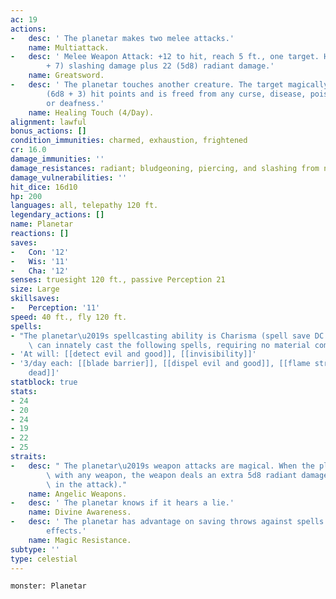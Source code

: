 ```yaml
---
ac: 19
actions:
-   desc: ' The planetar makes two melee attacks.'
    name: Multiattack.
-   desc: ' Melee Weapon Attack: +12 to hit, reach 5 ft., one target. Hit: 21 (4d6
        + 7) slashing damage plus 22 (5d8) radiant damage.'
    name: Greatsword.
-   desc: ' The planetar touches another creature. The target magically regains 30
        (6d8 + 3) hit points and is freed from any curse, disease, poison, blindness,
        or deafness.'
    name: Healing Touch (4/Day).
alignment: lawful
bonus_actions: []
condition_immunities: charmed, exhaustion, frightened
cr: 16.0
damage_immunities: ''
damage_resistances: radiant; bludgeoning, piercing, and slashing from nonmagical attacks
damage_vulnerabilities: ''
hit_dice: 16d10
hp: 200
languages: all, telepathy 120 ft.
legendary_actions: []
name: Planetar
reactions: []
saves:
-   Con: '12'
-   Wis: '11'
-   Cha: '12'
senses: truesight 120 ft., passive Perception 21
size: Large
skillsaves:
-   Perception: '11'
speed: 40 ft., fly 120 ft.
spells:
- "The planetar\u2019s spellcasting ability is Charisma (spell save DC 20). The planetar\
    \ can innately cast the following spells, requiring no material components:"
- 'At will: [[detect evil and good]], [[invisibility]]'
- '3/day each: [[blade barrier]], [[dispel evil and good]], [[flame strike]], [[raise
    dead]]'
statblock: true
stats:
- 24
- 20
- 24
- 19
- 22
- 25
straits:
-   desc: " The planetar\u2019s weapon attacks are magical. When the planetar hits\
        \ with any weapon, the weapon deals an extra 5d8 radiant damage (included\
        \ in the attack)."
    name: Angelic Weapons.
-   desc: ' The planetar knows if it hears a lie.'
    name: Divine Awareness.
-   desc: ' The planetar has advantage on saving throws against spells and other magical
        effects.'
    name: Magic Resistance.
subtype: ''
type: celestial
---
```

```statblock
monster: Planetar
```